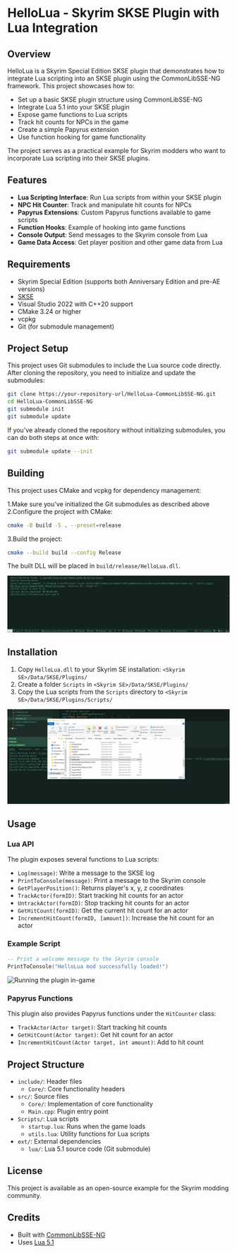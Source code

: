 # HelloLua - Skyrim SKSE Plugin with Lua Integration

## Overview

HelloLua is a Skyrim Special Edition SKSE plugin that demonstrates how to integrate Lua scripting into an SKSE plugin using the CommonLibSSE-NG framework. This project showcases how to:

- Set up a basic SKSE plugin structure using CommonLibSSE-NG
- Integrate Lua 5.1 into your SKSE plugin
- Expose game functions to Lua scripts
- Track hit counts for NPCs in the game
- Create a simple Papyrus extension
- Use function hooking for game functionality

The project serves as a practical example for Skyrim modders who want to incorporate Lua scripting into their SKSE plugins.

## Features

- **Lua Scripting Interface**: Run Lua scripts from within your SKSE plugin
- **NPC Hit Counter**: Track and manipulate hit counts for NPCs
- **Papyrus Extensions**: Custom Papyrus functions available to game scripts
- **Function Hooks**: Example of hooking into game functions
- **Console Output**: Send messages to the Skyrim console from Lua
- **Game Data Access**: Get player position and other game data from Lua

## Requirements

- Skyrim Special Edition (supports both Anniversary Edition and pre-AE versions)
- [SKSE](https://skse.silverlock.org/)
- Visual Studio 2022 with C++20 support
- CMake 3.24 or higher
- vcpkg
- Git (for submodule management)

## Project Setup

This project uses Git submodules to include the Lua source code directly. After cloning the repository, you need to initialize and update the submodules:

```bash
git clone https://your-repository-url/HelloLua-CommonLibSSE-NG.git
cd HelloLua-CommonLibSSE-NG
git submodule init
git submodule update
```

If you've already cloned the repository without initializing submodules, you can do both steps at once with:

```bash
git submodule update --init
```

## Building

This project uses CMake and vcpkg for dependency management:

1.Make sure you've initialized the Git submodules as described above
2.Configure the project with CMake:

```bash
cmake -B build -S . --preset=release
```

3.Build the project:

```bash
cmake --build build --config Release
```

The built DLL will be placed in `build/release/HelloLua.dll`.

![Building the project](docs/img/build.gif)

## Installation

1. Copy `HelloLua.dll` to your Skyrim SE installation: `<Skyrim SE>/Data/SKSE/Plugins/`
2. Create a folder `Scripts` in `<Skyrim SE>/Data/SKSE/Plugins/`
3. Copy the Lua scripts from the `Scripts` directory to `<Skyrim SE>/Data/SKSE/Plugins/Scripts/`

![Deploying the plugin](docs/img/deploy.gif)

## Usage

### Lua API

The plugin exposes several functions to Lua scripts:

- `Log(message)`: Write a message to the SKSE log
- `PrintToConsole(message)`: Print a message to the Skyrim console
- `GetPlayerPosition()`: Returns player's x, y, z coordinates
- `TrackActor(formID)`: Start tracking hit counts for an actor
- `UntrackActor(formID)`: Stop tracking hit counts for an actor
- `GetHitCount(formID)`: Get the current hit count for an actor
- `IncrementHitCount(formID, [amount])`: Increase the hit count for an actor

### Example Script

```lua
-- Print a welcome message to the Skyrim console
PrintToConsole("HelloLua mod successfully loaded!")
```

![Running the plugin in-game](docs/img/run.gif)

### Papyrus Functions

This plugin also provides Papyrus functions under the `HitCounter` class:

- `TrackActor(Actor target)`: Start tracking hit counts
- `GetHitCount(Actor target)`: Get hit count for an actor
- `IncrementHitCount(Actor target, int amount)`: Add to hit count

## Project Structure

- `include/`: Header files
  - `Core/`: Core functionality headers
- `src/`: Source files
  - `Core/`: Implementation of core functionality
  - `Main.cpp`: Plugin entry point
- `Scripts/`: Lua scripts
  - `startup.lua`: Runs when the game loads
  - `utils.lua`: Utility functions for Lua scripts
- `ext/`: External dependencies
  - `lua/`: Lua 5.1 source code (Git submodule)

## License

This project is available as an open-source example for the Skyrim modding community.

## Credits

- Built with [CommonLibSSE-NG](https://github.com/CharmedBaryon/CommonLibSSE-NG)
- Uses [Lua 5.1](https://www.lua.org/)
